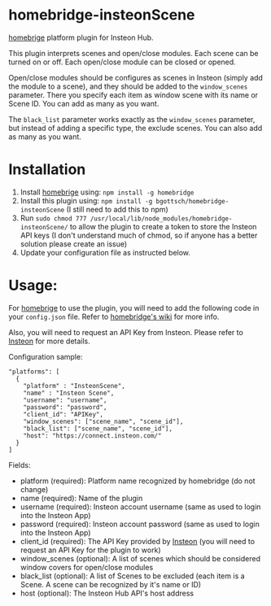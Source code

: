 # homebridge-insteonScene

[homebrige](https://github.com/nfarina/homebridge) platform plugin for Insteon Hub.

This plugin interprets scenes and open/close modules. Each scene can be turned on or off. Each open/close module can be closed or opened.

Open/close modules should be configures as scenes in Insteon (simply add the module to a scene), and they should be added to the `window_scenes` parameter. There you specify each item as window scene with its name or Scene ID. You can add as many as you want.

The `black_list` parameter works exactly as the `window_scenes` parameter, but instead of adding a specific type, the exclude scenes. You can also add as many as you want.

# Installation

1. Install [homebrige](https://github.com/nfarina/homebridge) using: `npm install -g homebridge`
2. Install this plugin using: `npm install -g bgottsch/homebridge-insteonScene` (I still need to add this to npm)
3. Run `sudo chmod 777 /usr/local/lib/node_modules/homebridge-insteonScene/` to allow the plugin to create a token to store the Insteon API keys (I don't understand much of chmod, so if anyone has a better solution please create an issue)
4. Update your configuration file as instructed below.

# Usage:

For [homebrige](https://github.com/nfarina/homebridge) to use the plugin, you will need to add the following code in your `config.json` file. Refer to [homebridge's wiki](https://github.com/nfarina/homebridge/wiki) for more info.

Also, you will need to request an API Key from Insteon. Please refer to [Insteon](http://www.insteon.com/become-an-insteon-developer) for more details.

Configuration sample:
```
"platforms": [
  {
    "platform" : "InsteonScene",
    "name" : "Insteon Scene",
    "username": "username",
    "password": "password",
    "client_id": "APIKey",
	"window_scenes": ["scene_name", "scene_id"],
    "black_list": ["scene_name", "scene_id"],
    "host": "https://connect.insteon.com/"
  }
]
```
Fields:
- platform (required): Platform name recognized by homebridge (do not change)
- name (required): Name of the plugin
- username (required): Insteon account username (same as used to login into the Insteon App)
- password (required): Insteon account password (same as used to login into the Insteon App)
- client_id (required): The API Key provided by [Insteon](http://www.insteon.com/become-an-insteon-developer) (you will need to request an API Key for the plugin to work)
- window_scenes (optional): A list of scenes which should be considered window covers for open/close modules
- black_list (optional): A list of Scenes to be excluded (each item is a Scene. A scene can be recognized by it's name or ID)
- host (optional): The Insteon Hub API's host address